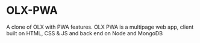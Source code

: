 # OLX-PWA
A clone of OLX with PWA features. OLX PWA is a multipage web app, client built on HTML, CSS &amp; JS and back end on Node and MongoDB
